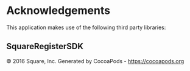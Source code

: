 # Acknowledgements
This application makes use of the following third party libraries:

## SquareRegisterSDK

© 2016 Square, Inc.
Generated by CocoaPods - https://cocoapods.org

